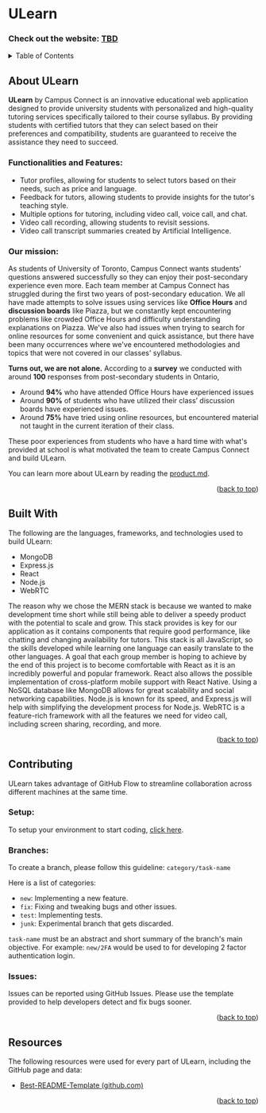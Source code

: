 
<!--- [![Open in Visual Studio Code](https://classroom.github.com/assets/open-in-vscode-718a45dd9cf7e7f842a935f5ebbe5719a5e09af4491e668f4dbf3b35d5cca122.svg)](https://classroom.github.com/online_ide?assignment_repo_id=15094435&assignment_repo_type=AssignmentRepo) --->
<a name="readme-top"></a>

# ULearn
### Check out the website: [TBD](https://github.com/UofT-UTSC-CS-sandbox/final-term-project-campusconnect)
<details>
  <summary>Table of Contents</summary>
  <ol>
    <li>
	    <a href="#about-ULearn">About ULearn</a>
	    <ul>
		    <li><a href="#functionalities-and-features">Functionalities and Features</a></li>
		    <li><a href="#our-mission">Our mission</a></li>
	    </ul>
    </li>
    <li><a href="#built-with">Built With</a></li>
    <li>
	    <a href="#contributing">Contributing</a>
	    <ul>
		    <li><a href="#setup">Setup</a></li>
		    <li><a href="#branches">Branches</a></li>
		     <li><a href="#issues">Issues</a></li>
	    </ul>
    </li>
    <li><a href="#resources">Resources</a></li>
  </ol>
</details>

<a name="about"></a>

## About ULearn

**ULearn** by Campus Connect is an innovative educational web application designed to provide university students with personalized and high-quality tutoring services specifically tailored to their course syllabus. By providing students with certified tutors that they can select based on their preferences and compatibility, students are guaranteed to receive the assistance they need to succeed.

### Functionalities and Features:
* Tutor profiles, allowing for students to select tutors based on their needs, such as price and language.
* Feedback for tutors, allowing students to provide insights for the tutor's teaching style.
* Multiple options for tutoring, including video call, voice call, and chat.
* Video call recording, allowing students to revisit sessions.
*  Video call transcript summaries created by Artificial Intelligence.

### Our mission:
As students of University of Toronto, Campus Connect wants students’ questions answered successfully so they can enjoy their post-secondary experience even more. Each team member at Campus Connect has struggled during the first two years of post-secondary education. We all have made attempts to solve issues using services like **Office Hours** and **discussion boards** like Piazza, but we constantly kept encountering problems like crowded Office Hours and difficulty understanding explanations on Piazza. We've also had issues when trying to search for online resources for some convenient and quick assistance, but there have been many occurrences where we've encountered methodologies and topics that were not covered in our classes' syllabus.

**Turns out, we are not alone.** According to a **survey** we conducted with around **100** responses from post-secondary students in Ontario,
* Around **94%** who have attended Office Hours have experienced issues
* Around **90%** of students who have utilized their class’ discussion boards have experienced issues.
* Around **75%** have tried using online resources, but encountered material not taught in the current iteration of their class.

These poor experiences from students who have a hard time with what's provided at school is what motivated the team to create Campus Connect and build ULearn. 

You can learn more about ULearn by reading the [product.md](https://github.com/UofT-UTSC-CS-sandbox/final-term-project-campusconnect/blob/main/doc/sprint0/product.md).
<p align="right">(<a href="#readme-top">back to top</a>)</p>

## Built With
The following are the languages, frameworks, and technologies used to build ULearn:
* MongoDB
* Express.js
* React
* Node.js
* WebRTC

The reason why we chose the MERN stack is because we wanted to make development time short while still being able to deliver a speedy product with the potential to scale and grow. This stack provides is key for our application as it contains components that require good performance, like chatting and changing availability for tutors. This stack is all JavaScript, so the skills developed while learning one language can easily translate to the other languages. A goal that each group member is hoping to achieve by the end of this project is to become comfortable with React as it is an incredibly powerful and popular framework. React also allows the possible implementation of cross-platform mobile support with React Native. Using a NoSQL database like MongoDB allows for great scalability and social networking capabilities. Node.js is known for its speed, and Express.js will help with simplifying the development process for Node.js. WebRTC is a feature-rich framework with all the features we need for video call, including screen sharing, recording, and more.

<p align="right">(<a href="#readme-top">back to top</a>)</p>

## Contributing
ULearn takes advantage of GitHub Flow to streamline collaboration across different machines at the same time.

### Setup:
To setup your environment to start coding, [click here](https://github.com/UofT-UTSC-CS-sandbox/final-term-project-campusconnect/blob/main/doc/sprint0/setup.md).
### Branches:
To create a branch, please follow this guideline: `category/task-name`

Here is a list of categories:
* `new`: Implementing a new feature.
* `fix`: Fixing and tweaking bugs and other issues.
* `test`: Implementing tests.
* `junk`: Experimental branch that gets discarded.

`task-name` must be an abstract and short summary of the branch's main objective. For example: `new/2FA` would be used to for developing 2 factor authentication login.

### Issues:
Issues can be reported using GitHub Issues. Please use the template provided to help developers detect and fix bugs sooner.
<p align="right">(<a href="#readme-top">back to top</a>)</p>

## Resources
The following resources were used for every part of ULearn, including the GitHub page and data:
* [Best-README-Template (github.com)](https://github.com/othneildrew/Best-README-Template/tree/master)
<p align="right">(<a href="#readme-top">back to top</a>)</p>
